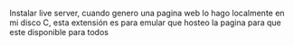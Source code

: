 Instalar live server, cuando genero una pagina web lo hago localmente en mi disco C, esta extensión es para emular que hosteo la pagina para que este disponible para todos